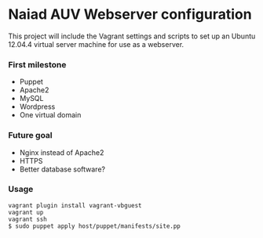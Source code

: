 Naiad AUV Webserver configuration
=================================
This project will include the Vagrant settings and scripts to set up an
Ubuntu 12.04.4 virtual server machine for use as a webserver.

### First milestone
 * Puppet
 * Apache2
 * MySQL
 * Wordpress
 * One virtual domain

### Future goal
 * Nginx instead of Apache2
 * HTTPS
 * Better database software?

### Usage
```
vagrant plugin install vagrant-vbguest
vagrant up
vagrant ssh
$ sudo puppet apply host/puppet/manifests/site.pp
```
